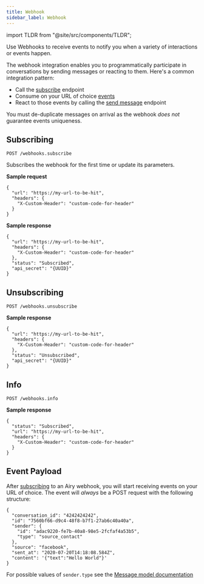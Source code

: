 ```yaml
---
title: Webhook
sidebar_label: Webhook
---
```


import TLDR from "@site/src/components/TLDR";

<TLDR>

Use Webhooks to receive events to notify you when a variety of interactions or events happen.

</TLDR>

The webhook integration enables you to programmatically participate in
conversations by sending messages or reacting to them. Here's a common
integration pattern:

- Call the [subscribe](#subscribing) endpoint
- Consume on your URL of choice [events](#event-payload)
- React to those events by calling the [send
  message](/api/endpoints/messages.md#send) endpoint

You must de-duplicate messages on arrival as the webhook _does not_ guarantee
events uniqueness.

## Subscribing

`POST /webhooks.subscribe`

Subscribes the webhook for the first time or update its parameters.

**Sample request**

```json5
{
  "url": "https://my-url-to-be-hit",
  "headers": {
    "X-Custom-Header": "custom-code-for-header"
  }
}
```

**Sample response**

```json5
{
  "url": "https://my-url-to-be-hit",
  "headers": {
    "X-Custom-Header": "custom-code-for-header"
  },
  "status": "Subscribed",
  "api_secret": "{UUID}"
}
```

## Unsubscribing

`POST /webhooks.unsubscribe`

**Sample response**

```json5
{
  "url": "https://my-url-to-be-hit",
  "headers": {
    "X-Custom-Header": "custom-code-for-header"
  },
  "status": "Unsubscribed",
  "api_secret": "{UUID}"
}
```

## Info

`POST /webhooks.info`

**Sample response**

```json5
{
  "status": "Subscribed",
  "url": "https://my-url-to-be-hit",
  "headers": {
    "X-Custom-Header": "custom-code-for-header"
  }
}
```

## Event Payload

After [subscribing](#subscribing) to an Airy webhook, you will
start receiving events on your URL of choice. The event will _always_ be a POST
request with the following structure:

```json5
{
  "conversation_id": "4242424242",
  "id": "7560bf66-d9c4-48f8-b7f1-27ab6c40a40a",
  "sender": {
    "id": "adac9220-fe7b-40a8-98e5-2fcfaf4a53b5",
    "type": "source_contact"
  },
  "source": "facebook",
  "sent_at": "2020-07-20T14:18:08.584Z",
  "content": '{"text":"Hello World"}'
}
```

For possible values of `sender.type` see the [Message model
documentation](/getting-started/glossary.md#fields)
